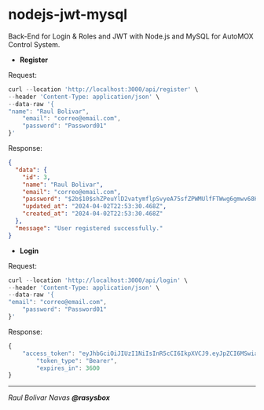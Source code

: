 # nodejs-jwt-mysql

Back-End for Login & Roles and JWT with Node.js and MySQL for AutoMOX Control System.

- **Register**

Request:

```javascript
curl --location 'http://localhost:3000/api/register' \
--header 'Content-Type: application/json' \
--data-raw '{
"name": "Raul Bolivar",
    "email": "correo@email.com",
    "password": "Password01"
}'
```

Response:

```json
{
  "data": {
    "id": 3,
    "name": "Raul Bolivar",
    "email": "correo@email.com",
    "password": "$2b$10$shZPeuYlD2vatymflpSvyeA75sfZPWMUlfFTWwg6gmwv68KTOQ9B.",
    "updated_at": "2024-04-02T22:53:30.468Z",
    "created_at": "2024-04-02T22:53:30.468Z"
  },
  "message": "User registered successfully."
}
```

- **Login**

Request:

```javascript
curl --location 'http://localhost:3000/api/login' \
--header 'Content-Type: application/json' \
--data-raw '{
"email": "correo@email.com",
    "password": "Password01"
}'
```
Response:

```javascript
{
    "access_token": "eyJhbGciOiJIUzI1NiIsInR5cCI6IkpXVCJ9.eyJpZCI6MSwiaWF0IjoxNzEyMDk4MjUyLCJleHAiOjE3MTIxMDE4NTJ9.NmdTIjl3Rq3sbRgltVj-DPgczq8aYckzoLqc3uUgeDg",
        "token_type": "Bearer",
        "expires_in": 3600
}
```

---
*Raul Bolivar Navas **@rasysbox***